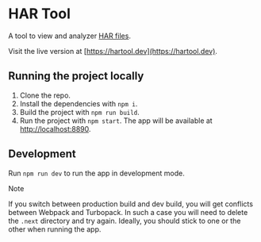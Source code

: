# HAR Tool

A tool to view and analyzer [HAR files](<https://en.wikipedia.org/wiki/HAR_(file_format)>).

Visit the live version at [https://hartool.dev](https://hartool.dev).

## Running the project locally

1. Clone the repo.
2. Install the dependencies with `npm i`.
3. Build the project with `npm run build`.
4. Run the project with `npm start`. The app will be available at [http://localhost:8890](http://localhost:8890).

## Development

Run `npm run dev` to run the app in development mode.

> [!NOTE]
> If you switch between production build and dev build, you will get conflicts between Webpack and Turbopack. In such a case you will need to delete the `.next` directory and try again. Ideally, you should stick to one or the other when running the app.
